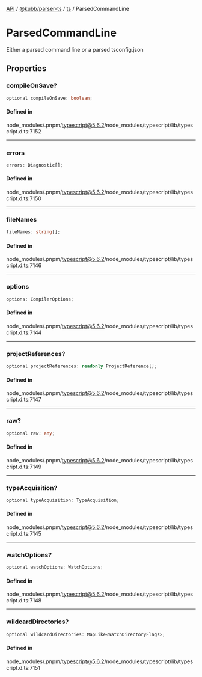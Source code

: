 [API](../../../../../packages.md) / [@kubb/parser-ts](../../../index.md) / [ts](../index.md) / ParsedCommandLine

# ParsedCommandLine

Either a parsed command line or a parsed tsconfig.json

## Properties

### compileOnSave?

```ts
optional compileOnSave: boolean;
```

#### Defined in

node\_modules/.pnpm/typescript@5.6.2/node\_modules/typescript/lib/typescript.d.ts:7152

***

### errors

```ts
errors: Diagnostic[];
```

#### Defined in

node\_modules/.pnpm/typescript@5.6.2/node\_modules/typescript/lib/typescript.d.ts:7150

***

### fileNames

```ts
fileNames: string[];
```

#### Defined in

node\_modules/.pnpm/typescript@5.6.2/node\_modules/typescript/lib/typescript.d.ts:7146

***

### options

```ts
options: CompilerOptions;
```

#### Defined in

node\_modules/.pnpm/typescript@5.6.2/node\_modules/typescript/lib/typescript.d.ts:7144

***

### projectReferences?

```ts
optional projectReferences: readonly ProjectReference[];
```

#### Defined in

node\_modules/.pnpm/typescript@5.6.2/node\_modules/typescript/lib/typescript.d.ts:7147

***

### raw?

```ts
optional raw: any;
```

#### Defined in

node\_modules/.pnpm/typescript@5.6.2/node\_modules/typescript/lib/typescript.d.ts:7149

***

### typeAcquisition?

```ts
optional typeAcquisition: TypeAcquisition;
```

#### Defined in

node\_modules/.pnpm/typescript@5.6.2/node\_modules/typescript/lib/typescript.d.ts:7145

***

### watchOptions?

```ts
optional watchOptions: WatchOptions;
```

#### Defined in

node\_modules/.pnpm/typescript@5.6.2/node\_modules/typescript/lib/typescript.d.ts:7148

***

### wildcardDirectories?

```ts
optional wildcardDirectories: MapLike<WatchDirectoryFlags>;
```

#### Defined in

node\_modules/.pnpm/typescript@5.6.2/node\_modules/typescript/lib/typescript.d.ts:7151
